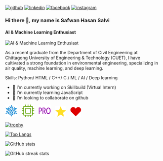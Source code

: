 [<img src='https://cdn.jsdelivr.net/npm/simple-icons@3.0.1/icons/github.svg' alt='github' height='40'>](https://github.com/safwansalvi)  [<img src='https://cdn.jsdelivr.net/npm/simple-icons@3.0.1/icons/linkedin.svg' alt='linkedin' height='40'>](https://www.linkedin.com/in/https://www.linkedin.com/in/safwan-salvi//)  [<img src='https://cdn.jsdelivr.net/npm/simple-icons@3.0.1/icons/facebook.svg' alt='facebook' height='40'>](https://www.facebook.com/https://www.facebook.com/profile.php?id=100008942709769)  [<img src='https://cdn.jsdelivr.net/npm/simple-icons@3.0.1/icons/instagram.svg' alt='instagram' height='40'>](https://www.instagram.com/https://www.instagram.com/safwansalvi//)  


### Hi there 👋, my name is Safwan Hasan Salvi
#### AI & Machine Learning Enthusiast
![AI & Machine Learning Enthusiast](https://media.licdn.com/dms/image/D5616AQFhr0u6SrpKXg/profile-displaybackgroundimage-shrink_350_1400/0/1722535020648?e=1728518400&v=beta&t=y_4G3vq1R_97Wa4_BGqcTFm0mF-bX1N8LuOrf7crByA)

As a recent graduate from the Department of Civil Engineering at Chittagong University of Engineering & Technology (CUET), I have cultivated a strong foundation in environmental engineering, specializing in air quality, machine learning, and deep learning.

Skills: Python/ HTML / C++/ C / ML / AI / Deep learning

- 🔭 I’m currently working on Skillbuild (Virtual Intern) 
- 🌱 I’m currently learning JavaScript 
- 👯 I’m looking to collaborate on github 




<a href='https://archiveprogram.github.com/'><img src='https://raw.githubusercontent.com/acervenky/animated-github-badges/master/assets/acbadge.gif' width='40' height='40'></a> <a href='https://docs.github.com/en/developers'><img src='https://raw.githubusercontent.com/acervenky/animated-github-badges/master/assets/devbadge.gif' width='40' height='40'></a> <a href='https://github.com/pricing'><img src='https://raw.githubusercontent.com/acervenky/animated-github-badges/master/assets/pro.gif' width='40' height='40'></a> <a href='https://stars.github.com/'><img src='https://raw.githubusercontent.com/acervenky/animated-github-badges/master/assets/starbadge.gif' width='35' height='35'></a> <a href='https://docs.github.com/en/github/supporting-the-open-source-community-with-github-sponsors'><img src='https://raw.githubusercontent.com/acervenky/animated-github-badges/master/assets/sponsorbadge.gif' width='35' height='35'></a> 

[![trophy](https://github-profile-trophy.vercel.app/?username=safwansalvi)](https://github.com/ryo-ma/github-profile-trophy)

[![Top Langs](https://github-readme-stats.vercel.app/api/top-langs/?username=safwansalvi)](https://github.com/anuraghazra/github-readme-stats)

![GitHub stats](https://github-readme-stats.vercel.app/api?username=safwansalvi&show_icons=true&count_private=true)  



![GitHub streak stats](https://streak-stats.demolab.com/?user=safwansalvi)  

